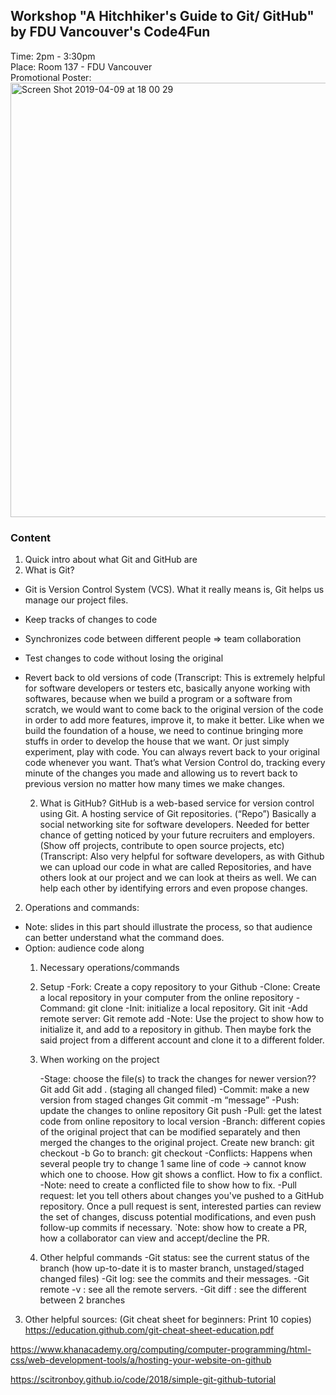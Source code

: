 ## Workshop "A Hitchhiker's Guide to Git/ GitHub" by FDU Vancouver's Code4Fun 

Time: 2pm - 3:30pm\
Place: Room 137 - FDU Vancouver\
Promotional Poster: 
<img width="695" alt="Screen Shot 2019-04-09 at 18 00 29" src="https://user-images.githubusercontent.com/35150672/56096592-0cdafd00-5e9f-11e9-8644-fef2389bb6f6.png">

### Content

1. Quick intro about what Git and GitHub are
  1. What is Git?
- Git is Version Control System (VCS). What it really means is, Git helps us manage our project files.
- Keep tracks of changes to code
- Synchronizes code between different people => team collaboration
- Test changes to code without losing the original
- Revert back to old versions of code
	(Transcript: This is extremely helpful for software developers or testers etc, basically anyone working with softwares, because when we build a program or a software from scratch, we would want to come back to the original version of the code in order to add more features, improve it, to make it better. Like when we build the foundation of a house, we need to continue bringing more stuffs in order to develop the house that we want. Or just simply experiment, play with code. You can always revert back to your original code whenever you want. That’s what Version Control do, tracking every minute of the changes you made and allowing us to revert back to previous version no matter how many times we make changes.

  2. What is GitHub?
GitHub is a web-based service for version control using Git. A hosting service of Git repositories. (“Repo”) Basically a social networking site for software developers.
Needed for better chance of getting noticed by your future recruiters and employers. (Show off projects, contribute to open source projects, etc)
  (Transcript: Also very helpful for software developers, as with Github we can upload our code in what are called Repositories, and have others look at our project and we can look at theirs as well. We can help each other by identifying errors and even propose changes. 


2. Operations and commands:
- Note: slides in this part should illustrate the process, so that audience can better understand what the command does.
- Option: audience code along
  1. Necessary operations/commands
    1. Setup
      -Fork: Create a copy repository to your Github
      -Clone: Create a local repository in your computer from the online repository
      -Command: git clone
      -Init: initialize a local repository.
          Git init
      -Add remote server:
          Git remote add <name> <server>
      -Note: Use the project to show how to initialize it, and add to a repository in github. Then maybe fork the said project from a different account and clone it to a different folder.

  2. When working on the project
  
      -Stage: choose the file(s) to track the changes for newer version??
          Git add <fileName>
          Git add . (staging all changed filed)
      -Commit: make a new version from staged changes
          Git commit -m “message”
      -Push: update the changes to online repository
          Git push
      -Pull: get the latest code from online repository to local version
      -Branch: different copies of the original project that can be modified separately and then merged the changes to the original project.
          Create new branch: git checkout -b <branchName>
          Go to branch: git checkout <branchName>
      -Conflicts: Happens when several people try to change 1 same line of code -> cannot know which one to choose.
          How git shows a conflict.
          How to fix a conflict.
      -Note: need to create a conflicted file to show how to fix.
      -Pull request: let you tell others about changes you've pushed to a GitHub repository. Once a pull request is sent, interested parties can review the set of changes, discuss potential modifications, and even push follow-up commits if necessary.
      `Note: show how to create a PR, how a collaborator can view and accept/decline the PR.
  3. Other helpful commands
      -Git status: see the current status of the branch (how up-to-date it is to master branch, unstaged/staged changed files)
      -Git log: see the commits and their messages.
      -Git remote -v : see all the remote servers.
      -Git diff <sourceBranch> <targetBranch>: see the different between 2 branches

3. Other helpful sources:
(Git cheat sheet for beginners: Print 10 copies)
https://education.github.com/git-cheat-sheet-education.pdf

https://www.khanacademy.org/computing/computer-programming/html-css/web-development-tools/a/hosting-your-website-on-github

https://scitronboy.github.io/code/2018/simple-git-github-tutorial
